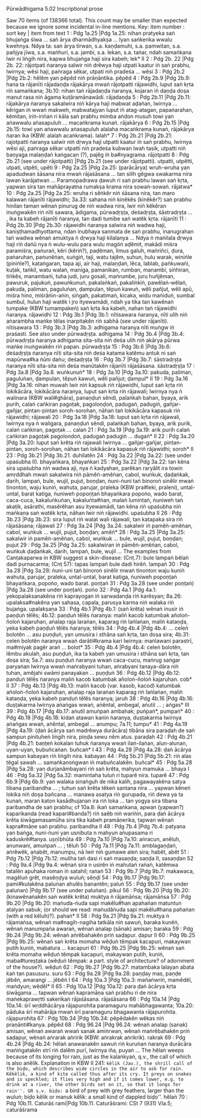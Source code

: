 Pūrwādhigama		5.02	Inscriptional prose

Saw 70 items (of 138366 total). This count may be smaller than expected because we ignore some incidental in-line mentions.
Key: item number : sort key | item from text
1 : Pdg 1a.25 |Pdg 1a.25: nihan pratyeka saṅ bhujaṅga śiwa ... saṅ ārya dharmādhyakṣa ... lyan saṅkerika wwalu kwehnya. Ndya ta: saṅ ārya tirwan, s.a. kaṇḍamuhi, s.a. pamwitan, s.a. pañjya jīwa, s.a. maṅhuri, s.a. jambi, s.a. lekan, s.a. taṅar, ndah samaṅkana lwir ni liṅgih nira, kapwa bhujaṅga haji sira kabeh;  lek* II
2 : Pdg 2b. 22 |Pdg 2b. 22: rājotpati ṅaranya salwir niṅ drĕwya haji utpati kaatur iṅ saṅ prabhu, lwirnya; wĕsi haji, paṅraga sĕkar, utpati niṅ pradeśa ...  wĕsi
3 : Pdg 2b.2 |Pdg 2b.2: hĕlĕm yan pĕpĕd niṅ prāṇāntika.  pĕpĕd
4 : Pdg 2b.9 |Pdg 2b.9: hana ta rājanīti rājadaṇḍa rājakārya mwaṅ rājotpatti rājawidhi, luput saṅ kṛta riṅ samaṅkana; 3b.10: nihan taṅ rājadaṇḍa ṅaranya, kojaran iṅ daṇḍa doṣa manut rasa niṅ āgama kuṭāramānawādi.  rājadaṇḍa
5 : Pdg 2b.11 |Pdg 2b.11: rājakārya ṅaranya sakalwira niṅ kārya haji mabwat aḍaṅan, lwirnya ... kĕrigan iṅ wwaṅ makweh, mabwatajyan luput iṅ atag-atagan, papaṅarahan, kĕmitan, iriṅ-iriṅan ri kāla saṅ prabhu mimba aṅdon musuh towi yan aṅawwalu aṅasapuluh ... macaṅkrama kunaṅ.  rājakārya
6 : Pdg 2b.15 |Pdg 2b.15: towi yan aṅawwalu aṅasapuluh alalaha macaṅkrama kunaṅ, rājakārya ṅaran ika (KBW: alalah acaṅkrama).  lalah*
7 : Pdg 2b.21 |Pdg 2b.21: rajotpatti ṅaranya salwir niṅ dṛwya haji utpatti kaatur iṅ saṅ prabhu, lwirnya wĕsi aji, paṅraga sĕkar utpatti niṅ pradeśa kubwan lwah tasik, utpatti niṅ baṇyaga malaṇḍaṅ kaṅgacan (?), pajĕg iṅ ba#nyagrama.  rājotpatti
8 : Pdg 2b.21 (see under rājotpatti) |Pdg 2b.21 (see under rājotpatti).  utpatti, utpĕtti, utpati, utpĕti, upĕti
9 : Pdg 2a.25 |Pdg 2a.25: (parācārya) wruh-wruha yan apadudwan śāsana nira mwaṅ rājaśāsana ... tan silih gĕgwa swakarma nira lawan karājatwan ... Paramopadrawa ḍawuh ri saṅ prabhu lawan saṅ kṛta, yapwan sira tan mahāprayatna rumakṣa krama nira sowaṅ-sowaṅ.  rājatwa*
10 : Pdg 2a.25 |Pdg 2a.25: wruha ri sĕṅkĕr niṅ śāsana nira, tan maro kalawan rājanīti rājawidhi; 3a.33: sahana niṅ kinĕkĕs (kinĕkĕr?) saṅ prabhu hinilan taman wĕnaṅ pinurug de niṅ wadwa nira, lwir niṅ kĕkĕran inuṅgwakĕn riṅ nīti sawara, ādigama, pūrwadṛṣṭa, deśadṛṣṭa, śāstradṛṣṭa ... , ika ta kabeh rājanīti ṅaranya, tan dadi tumibe saṅ watĕk kṛta.  rājanīti
11 : Pdg 2b.30 |Pdg 2b.30: rājawidhi ṅaranya salwira niṅ wadwa haji, kaniṣṭhamadhyottama, ndan inubhaya sanmata de saṅ prabhu, inanugrahan taṅ wadwa wĕnaṅ amuktya ṅ dṛwya haji kilalanya ... Ndya ṅ maṅilala dṛwya haji riṅ daṅū nya ṅ wulu-wulu para wulu magöṅ aḍĕmit, makādi miśra paramiśra, paṅuraṅ, kĕri (kĕriṅ?), paḍĕman, limus galuh, maṅriñci, ḍura, paṅaruhan, paṅunĕṅan, suṅgiṅ, taji, watu tajĕm, suhun, hulu warak, winiṅle (piniṅle?), kataṅgaran, tapa aji, air haji, malaṇḍaṅ, lĕca, lablab, paṅkuwaṅi, kuṭak, taṅkil, watu walaṅ, maniga, pamanikan, rumban, manambi, siṅhiran, tiṅkĕs, manambaṅi, tuha judi, juru gosali, maṅrumbe, juru huñjĕman, pawuruk, pajukuṅ, pawuṅkunuṅ, pakalaṅkaṅ, pakaliṅkiṅ, pawĕlaṅ-wĕlaṅ, pakuda, paliman, paguluṅan, ḍampulan, tĕpuṅ kawuṅ, wĕli pañjut, wĕli apū, miśra hino, miśrâṅin-aṅin, siṅgah, pakatimaṅ, kicaka, widu maṅiduṅ, sumbal sumbul, hulun haji watĕk i jro ityewamâdi, ndah ya tika tan kawĕnaṅ tumpake (KBW tumampakeṅ) saṅ kṛta ika kabeh, nahan taṅ rājawidhi ṅaranya.  rājawidhi
12 : Pdg 3b.1 |Pdg 3b.1: nītisawara ṅaranya, nīti ulih niṅ aṅarambha maṅke tĕlas inarpitakĕn riṅ sabhā (see under rājanīti).  nītisawara
13 : Pdg 3b.3 |Pdg 3b.3: adhigama ṅaranya nīti muṅgw iṅ praśasti. See also under pūrwadṛṣṭa.  adhigama
14 : Pdg 3b.4 |Pdg 3b.4: pūrwadṛṣṭa ṅaranya adhigama sita-sita niṅ deśa ulih niṅ akārya pūrwa maṅke inuṅgwakĕn riṅ papan.  pūrwadṛṣṭa
15 : Pdg 3b.6 |Pdg 3b.6: deśadṛṣṭa ṅaranya nīti sita-sita niṅ deśa katama katĕmu antuk ni saṅ mapūrwa#ka ṅūni daṅu;  deśadṛṣṭa
16 : Pdg 3b.7 |Pdg 3b.7: śāstradṛṣṭa ṅaranya nīti sita-sita niṅ deśa manūtakĕn rājanīti rājaśāsana.  śāstradṛṣṭa
17 : Pdg 3a.8 |Pdg 3a.8.  wuṅkunuṅ*
18 : Pdg 3a.10 |Pdg 3a.10: pakuda, paliman, paguluṅan, ḍampulan, tĕpuṅ kawuṅ, wĕli pañjut;  ḍampul* II
19 : Pdg 3a.16 |Pdg 3a.16: nihan muwah lwir niṅ kapsuk riṅ rājawidhi, luput saṅ kṛta riṅ lokikācāra, lokikācāra ṅaranya, luput saṅ kṛta riṅ rājawali; lwirnya nya ṅ walinara (KBW wali#ghāra), panaṇḍuṅ sĕndi, palaṅkah bahan, byaya, arik purih, calaṅ caṅkiran pagoṭak, pagoloṇḍoṅ, padugaṅ, padugiṅ, gañjar-gañjar, pintan-pintan soroh-sorohan, nāhan taṅ lokikācāra kapasuk riṅ rājawidhi;  rājawali
20 : Pdg 3a.18 |Pdg 3a.18: luput saṅ kṛta riṅ rājawali, lwirnya nya ṅ waligara, panaṇḍuṅ sĕndi, palaṅkah bahan, byaya, arik purik, calaṅ caṅkiran, pagoṭak ...  calaṅ
21 : Pdg 3a.19 |Pdg 3a.19: arik purih calaṅ caṅkiran pagoṭak pagolondoṅ, padugaṅ padugiṅ ...  dugaṅ* II
22 : Pdg 3a.20 |Pdg 3a.20: luput saṅ krĕta riṅ rajawali lwirnya ... gañjar-gañjar, pintan-pintan, soroh-sorohan, nāhan taṅ lokikācāra kapasuk riṅ rājawidhi;  soroh* II
23 : Pdg 3b.21 |Pdg 3b.21.  duhilatĕn
24 : Pdg 3a.22 |Pdg 3a.22: (see under upaśubha II).  bhayaṅkara, bhayaṅkari
25 : Pdg 3a.22 |Pdg 3a.22: tan kĕna sira upaśubha niṅ wadwa aji, nya ṅ kadyahan, parĕkan raryâlit ira towin amṛddhah mwaṅ sakalwira niṅ pāmĕṅ-amĕṅan, cabol, wuṅkuk, ḍaḍaṅkak, darih, lampaṅ, bule, wujil, pujut, boṇḍan, ṅuni-ṅuni taṅ binoroṅ sinĕlir mwaṅ tinonton, waju kuniṅ, wahuta, parujar, praleka (KBW pra#leki, praleni), untal-untal, barat katiga, ṅuniweh popoṇṭaṅ bhayaṅkara popoṅo, wado barat, caca-cuca, kakaluṅkuṅan, kakaluṅta#ṅan, malaṅ lumintaṅ, ṅuniweh taṅ akaṭik, asārathi, masĕrĕhan asu ityewamādi, tan kĕna riṅ upaśubha niṅ maṅkana saṅ watĕk kṛta, nāhan lwir niṅ rājawidhi.  upaśubha II
26 : Pdg 3b.23 |Pdg 3b.23: sira luput riṅ walat wali rājawali, tan katapaka sira riṅ rājaśāsana;  rājawali
27 : Pdg 3a.24 |Pdg 3a.24: sakalwir iṅ pamĕṅ-amĕṅan, cabol, wuṅkuk ... wujil, pujut, boṇḍan;  amĕṅ*
28 : Pdg 3a.25 |Pdg 3a.25: sakalwir iṅ pamĕṅ-amĕṅan, cabol, wuṅkuk ... bule, wujil, pujut, boṇḍan;  pujut
29 : Pdg 3a.25 |Pdg 3a.25: sakalwiran iṅ pāmĕṅ-amĕṅan, cabol, wuṅkuk ḍaḍaṅkak, darih, lampaṅ, bule, wujil ... The examples from Canṭakaparwa in KBW suggest a skin-disease: (Cnṭ.7): bule lampaṅ bĕlaṅ dadi purnacarma; (Cnṭ 57): tapas lampaṅ bule dadi hirĕṅ.  lampaṅ
30 : Pdg 3a.28 |Pdg 3a.28: ṅuni-uni taṅ binoroṅ sinĕlir mwaṅ tinonton waju kuniṅ wahuta, parujar, praleka, untal-untal, barat katiga, ṅuniweh popoṇṭaṅ bhayaṅkara, popoṅo, wado barat. poṇṭaṅ
31 : Pdg 3a.28 (see under poṇṭaṅ) |Pdg 3a.28 (see under poṇṭaṅ).  poṅo
32 : Pdg 4a.1 |Pdg 4a.1: yekopalaksanakĕna riṅ kaprayogan iṅ sarwadanḍa riṅ karĕsyan; 8a.26: upalaksa#nakĕna yan sahasa, capala, parusya karma niṅ walaka riṅ bujaṅga.  upalakṣaṇa
33 : Pdg 4b.1 |Pdg 4b.1: (saṅ krĕta) wĕnaṅ inusir iṅ paṇḍuṅ tĕlĕs; 4b.12: paṇḍuṅ tĕlĕs ṅaranya: maliṅ kacob katumbak añoloṅ-ñoloṅ kajaruhan, aṅalap raja laraṅan, kaparag riṅ laṅlaṅan, maliṅ kataṇḍa, yeka kabeh paṇḍuṅ tĕlĕs ṅaranya;  tĕlĕs
34 : Pdg 4b.4 |Pdg 4b.4: ... celeṅ bolotĕn ... asu puṇḍuṅ, yan umusira i sthāna saṅ kṛta, tan doṣa sira; 4b.31: celeṅ bolotĕn ṅaranya wwaṅ darāti#krama kari lwirnya: maṅlawani parastrī, ma#miyak pagĕr araṅ ...  bolot*
35 : Pdg 4b.4 |Pdg 4b.4: celeṅ bolotĕn, lĕmbu akulah, asu puṇḍuṅ, ika ta kabeh yan umusira i sthāna saṅ kṛta, tan doṣa sira; 5a.7: asu puṇḍuṅ ṅaranya wwaṅ caca-cucu, maṅrug saṅgar paryaṅan lwirnya wwaṅ maṅrabyani tuhan, aṅrabyani tanaya-dāra niṅ tuhan, amĕjahi swāmi panayakan ...  puṇḍuṅ
36 : Pdg 4b.12 |Pdg 4b.12: panduṅ tĕlĕs ṅaranya maliṅ kacob katumbak añoloṅ-ñoloṅ kajaruhan.  cob* II
37 : Pdg 4b.13 |Pdg 4b.13: maliṅ kacob (var. kasob, kacod) katumbak añoloṅ-ñoloṅ kajaruhan, aṅalap raja laraṅan kaparag riṅ laṅlaṅan, maliṅ kataṇḍa, yeka kabeh panduṅ tĕlĕs ṅaranya;  jaruh
38 : Pdg 4b.16 |Pdg 4b.16: duṣṭakarma lwirnya aṅaṅgas wwaṅ, aṅĕntal, ambegal, aṅutil ... ;  aṅgas* III
39 : Pdg 4b.17 |Pdg 4b.17: aṅutil amuṅpaṅ ambahak;  puṅpaṅ*, pumpaṅ*
40 : Pdg 4b.18 |Pdg 4b.18: kidaṅ atawan kanin ṅaranya, duṣṭakarma lwirnya aṅaṅgas wwaṅ, aṅĕntal, ambegal ... anumpu; 7a.11;  tumpu*
41 : Pdg 4a.19 |Pdg 4a.19: (ḍaṅ ācārya saṅ madrĕwya durācāra) tibāna sira paraḍah de saṅ sampun pinituheṅ liṅgih nira, piṇḍa sewu nĕm atus.  paraḍah
42 : Pdg 4b.21 |Pdg 4b.21: baṇṭeṅ kokalan tuhuk ṅaranya wwaṅ ilaṅ-ilaṅan, alun-alunan, uyan-uyan, bubuñcaṅan.  buñcaṅ* I
43 : Pdg 4a.28 |Pdg 4a.28: ḍaṅ ācārya sampun kabayan riṅ liṅgih nira.  kabayan
44 : Pdg 5b.21 |Pdg 5b.21: riṅ alas tĕgal sawah ... samaṅkanoṅgwan iṅ mabuñcalakĕn.  buñcal*
45 : Pdg 5a.28 |Pdg 5a.28: yan durjanâmbayani riṅ saṅ krĕta, mahyun mamuka ...  bhaya I
46 : Pdg 5a.32 |Pdg 5a.32: mamintaha tuluṅ ri tuparĕ nira.  tuparĕ
47 : Pdg 6b.9 |Pdg 6b.9: yan walaka sinaṅguh de nika kalih, pagawayakĕna satya tibana paribandha ... ; tuhun saṅ krĕta tĕkeṅ santana nira ... yapwan kĕneṅ lokika niṅ doṣa bañcana ... manawa asatya riṅ gurupada, riṅ dewa ya ta kunaṅ, maran katon kasādhujanan ira riṅ loka ... tan yogya sira tibana paribandha de saṅ prabhu; cf 10a.8: ikaṅ samaṅkana, apwan (yapwan?) kaparikanda (read kapari#banda?) riṅ saĕb niṅ wariṅin, para ḍaṅ ācārya krĕta śiwāgamasamūha sira tika kabeh pramāṇerika, tapwan wĕnaṅ kapra#māṇe saṅ prabhu.  paribandha II
48 : Pdg 7b.4 |Pdg 7b.4: patyana yan baṅga, ṅuni-ṅuni yan usnibuta n mahyun aṅupasama ri kaduskrĕ#tanya.  uṣṇībhūta
49 : Pdg 7a.10 |Pdg 7a.10: aṅracun, anĕluh, anunwani, amuṅpaṅ ... ;  tĕluh
50 : Pdg 7a.11 |Pdg 7a.11: amblagaṇḍaṅ, aṅrĕwĕk, aṅabĕt, manumpu, nā lwir niṅ gumawe aleṅ sira;  habĕt, abĕt
51 : Pdg 7b.12 |Pdg 7b.12: muliha taṅ dasi ri saṅ masaṇḍa;  saṇḍa II, sasaṇḍan
52 : Pdg 9a.4 |Pdg 9a.4: wĕnaṅ sira n usirĕn iṅ mahutaṅ raṅaṅ, katĕmwa tatalĕn apuhaka roman iṅ satahil;  raṅaṅ
53 : Pdg 9b.7 |Pdg 9b.7: makawaca, magĕluṅ grĕt, masĕṇḍya wuluṅ;  sĕṇḍi
54 : Pdg 9b.17 |Pdg 9b.17: pami#kulakĕna paluṅan ahulĕs banantĕn;  paluṅ
55 : Pdg 9b.17 (see under paluṅan) |Pdg 9b.17 (see under paluṅan).  pikul
56 : Pdg 9b.20 |Pdg 9b.20: (kinawĕnaṅakĕn saṅ watĕk krĕta) muktya ṅ rājamāṅsa;  rājamāṅsa
57 : Pdg 9b.20 |Pdg 9b.20: maṅuda-ṅuda sapi makĕlu#han apahaṅan matuntun atalyan sabuk; (or should we read: maṅudâṅuda sapi makĕlu#hana pahaṅan (with a red kĕluh)?). pahaṅ* II
58 : Pdg 9a.21 |Pdg 9a.21: muktya ṅ rājamaṅsa, wĕnaṅ ma#nagih-nagiha tatkāla niṅ sawuṅ, baraka kunĕṅ, wĕnaṅ manumpaṅa awaraṅ, wĕnaṅ aṅalap (sānak) amisan;  baraka
59 : Pdg 9b.24 |Pdg 9b.24: wĕnaṅ aṅrĕbahakĕn priṅ saḍapur. ḍapur II
60 : Pdg 9b.25 |Pdg 9b.25: wĕnaṅ saṅ krĕta momaha wĕḍuṅ tĕmpak kacapuri, makaywan putih kuniṅ, mabatura ...  kacapuri
61 : Pdg 9b.25 |Pdg 9b.25: wĕnaṅ saṅ krĕta momaha wĕḍuṅ tĕmpak kacapuri, makaywan putih, kuniṅ, maba#tureṣṭaka (wĕḍuṅ tĕmpak: a part. style of architecture? of adornment of the house?).  wĕḍuṅ
62 : Pdg 9b.27 |Pdg 9b.27: matambaka lalayan abata kaṅ tan pasusuru.  suru
63 : Pdg 9a.28 |Pdg 9a.28: paṇḍay mas, paṇḍe jĕbĕṅ, amaraṅgi ...  jĕbĕṅ I
64 : Pdg 10a.3 |Pdg 10a.3: mañaṅwriṅ, mamĕdĕl, maṅdyun;  wĕdĕl* II
65 : Pdg 10a.12 |Pdg 10a.12: para ḍaṅ ācārya kṛta śiwāgama ... tapwan wĕnaṅ kapramāṇa saṅ prabhu ri de nira maṅekaprawṛtti sakerikaṅ rājaśāsana.  rājaśāsana
66 : Pdg 10a.14 |Pdg 10a.14: śrī wṛddhācārya rājapurohita paramaguru mahābhagawanta; 10a.20: pāduka śrī mahārāja mwaṅ śrī paramaguru bhagawanta rājapurohita.  rājapurohita
67 : Pdg 10b.34 |Pdg 10b.34: pĕpĕdakĕn wĕkas niṅ praṇānti#kanya.  pĕpĕd
68 : Pdg 96.24 |Pdg 96.24: wĕnaṅ aṅalap (sanak) amisan, wĕnaṅ awaraṅ wwaṅ sanak amiṅrwan, wĕnaṅ maṅrĕbahakĕn priṅ saḍapur, wĕnaṅ aṅrarak aṅririk (KBW: aṅrakrak aṅrikrik).  rakrak
69 : Pdg 4b.24 |Pdg 4b.24: hĕlaṅ anawanakĕn sawuṅ riṅ kuruṅan ṅaranya durācāra maṅiṅgatakĕn strī riṅ dalĕm purī, lwirnya iña, puyaṅ ... The hĕlaṅ weeps because of its longing for rain, just as the kalaṅkyaṅ, q.v., the call of which is also aṅĕlik. Explanation in KBW II 241: ``kĕlik (Jav.), the shrill call of the biḍo, which describes wide circles in the air to ask for rain. Kĕkĕlik, a kind of kite called thus after its cry. It preys on snakes and is speckled; it flies very high and if it comes lower, e.g. to drink at a river, the other birds set on it, so that it longs for rain''. GR s.v. biḍo: ``a bird of prey with grey feathers, larger than the wuluṅ; biḍo kĕlik or manuk kĕlik: a small kind of dappled biḍo''.  hĕlaṅ
70 : Pdg 10b.11. Caturāś rami|Pdg 10b.11. Caturāśrami: CSt 7 (931) VIa.5;  caturāśrama
